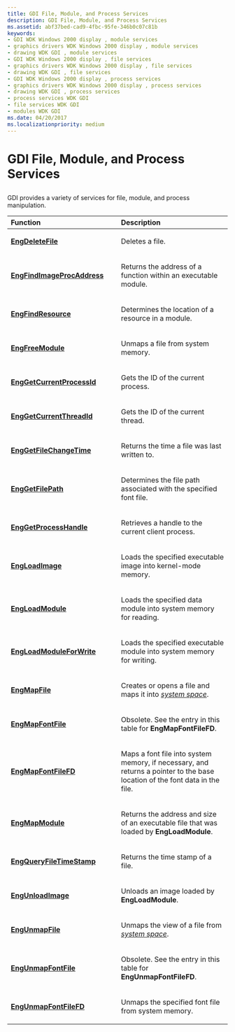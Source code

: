 ```yaml
---
title: GDI File, Module, and Process Services
description: GDI File, Module, and Process Services
ms.assetid: abf37bed-cad9-4fbc-95fe-346b0c07c81b
keywords:
- GDI WDK Windows 2000 display , module services
- graphics drivers WDK Windows 2000 display , module services
- drawing WDK GDI , module services
- GDI WDK Windows 2000 display , file services
- graphics drivers WDK Windows 2000 display , file services
- drawing WDK GDI , file services
- GDI WDK Windows 2000 display , process services
- graphics drivers WDK Windows 2000 display , process services
- drawing WDK GDI , process services
- process services WDK GDI
- file services WDK GDI
- modules WDK GDI
ms.date: 04/20/2017
ms.localizationpriority: medium
---
```


# GDI File, Module, and Process Services


## <span id="ddk_gdi_file_module_and_process_services_gg"></span><span id="DDK_GDI_FILE_MODULE_AND_PROCESS_SERVICES_GG"></span>


GDI provides a variety of services for file, module, and process manipulation.

<table>
<colgroup>
<col width="50%" />
<col width="50%" />
</colgroup>
<thead>
<tr class="header">
<th align="left">Function</th>
<th align="left">Description</th>
</tr>
</thead>
<tbody>
<tr class="odd">
<td align="left"><p><a href="https://msdn.microsoft.com/library/windows/hardware/ff564803" data-raw-source="[&lt;strong&gt;EngDeleteFile&lt;/strong&gt;](https://msdn.microsoft.com/library/windows/hardware/ff564803)"><strong>EngDeleteFile</strong></a></p></td>
<td align="left"><p>Deletes a file.</p></td>
</tr>
<tr class="even">
<td align="left"><p><a href="https://msdn.microsoft.com/library/windows/hardware/ff564865" data-raw-source="[&lt;strong&gt;EngFindImageProcAddress&lt;/strong&gt;](https://msdn.microsoft.com/library/windows/hardware/ff564865)"><strong>EngFindImageProcAddress</strong></a></p></td>
<td align="left"><p>Returns the address of a function within an executable module.</p></td>
</tr>
<tr class="odd">
<td align="left"><p><a href="https://msdn.microsoft.com/library/windows/hardware/ff564871" data-raw-source="[&lt;strong&gt;EngFindResource&lt;/strong&gt;](https://msdn.microsoft.com/library/windows/hardware/ff564871)"><strong>EngFindResource</strong></a></p></td>
<td align="left"><p>Determines the location of a resource in a module.</p></td>
</tr>
<tr class="even">
<td align="left"><p><a href="https://msdn.microsoft.com/library/windows/hardware/ff564902" data-raw-source="[&lt;strong&gt;EngFreeModule&lt;/strong&gt;](https://msdn.microsoft.com/library/windows/hardware/ff564902)"><strong>EngFreeModule</strong></a></p></td>
<td align="left"><p>Unmaps a file from system memory.</p></td>
</tr>
<tr class="odd">
<td align="left"><p><a href="https://msdn.microsoft.com/library/windows/hardware/ff564919" data-raw-source="[&lt;strong&gt;EngGetCurrentProcessId&lt;/strong&gt;](https://msdn.microsoft.com/library/windows/hardware/ff564919)"><strong>EngGetCurrentProcessId</strong></a></p></td>
<td align="left"><p>Gets the ID of the current process.</p></td>
</tr>
<tr class="even">
<td align="left"><p><a href="https://msdn.microsoft.com/library/windows/hardware/ff564922" data-raw-source="[&lt;strong&gt;EngGetCurrentThreadId&lt;/strong&gt;](https://msdn.microsoft.com/library/windows/hardware/ff564922)"><strong>EngGetCurrentThreadId</strong></a></p></td>
<td align="left"><p>Gets the ID of the current thread.</p></td>
</tr>
<tr class="odd">
<td align="left"><p><a href="https://msdn.microsoft.com/library/windows/hardware/ff564931" data-raw-source="[&lt;strong&gt;EngGetFileChangeTime&lt;/strong&gt;](https://msdn.microsoft.com/library/windows/hardware/ff564931)"><strong>EngGetFileChangeTime</strong></a></p></td>
<td align="left"><p>Returns the time a file was last written to.</p></td>
</tr>
<tr class="even">
<td align="left"><p><a href="https://msdn.microsoft.com/library/windows/hardware/ff564935" data-raw-source="[&lt;strong&gt;EngGetFilePath&lt;/strong&gt;](https://msdn.microsoft.com/library/windows/hardware/ff564935)"><strong>EngGetFilePath</strong></a></p></td>
<td align="left"><p>Determines the file path associated with the specified font file.</p></td>
</tr>
<tr class="odd">
<td align="left"><p><a href="https://msdn.microsoft.com/library/windows/hardware/ff564955" data-raw-source="[&lt;strong&gt;EngGetProcessHandle&lt;/strong&gt;](https://msdn.microsoft.com/library/windows/hardware/ff564955)"><strong>EngGetProcessHandle</strong></a></p></td>
<td align="left"><p>Retrieves a handle to the current client process.</p></td>
</tr>
<tr class="even">
<td align="left"><p><a href="https://msdn.microsoft.com/library/windows/hardware/ff564963" data-raw-source="[&lt;strong&gt;EngLoadImage&lt;/strong&gt;](https://msdn.microsoft.com/library/windows/hardware/ff564963)"><strong>EngLoadImage</strong></a></p></td>
<td align="left"><p>Loads the specified executable image into kernel-mode memory.</p></td>
</tr>
<tr class="odd">
<td align="left"><p><a href="https://msdn.microsoft.com/library/windows/hardware/ff564964" data-raw-source="[&lt;strong&gt;EngLoadModule&lt;/strong&gt;](https://msdn.microsoft.com/library/windows/hardware/ff564964)"><strong>EngLoadModule</strong></a></p></td>
<td align="left"><p>Loads the specified data module into system memory for reading.</p></td>
</tr>
<tr class="even">
<td align="left"><p><a href="https://msdn.microsoft.com/library/windows/hardware/ff564965" data-raw-source="[&lt;strong&gt;EngLoadModuleForWrite&lt;/strong&gt;](https://msdn.microsoft.com/library/windows/hardware/ff564965)"><strong>EngLoadModuleForWrite</strong></a></p></td>
<td align="left"><p>Loads the specified executable module into system memory for writing.</p></td>
</tr>
<tr class="odd">
<td align="left"><p><a href="https://msdn.microsoft.com/library/windows/hardware/ff564971" data-raw-source="[&lt;strong&gt;EngMapFile&lt;/strong&gt;](https://msdn.microsoft.com/library/windows/hardware/ff564971)"><strong>EngMapFile</strong></a></p></td>
<td align="left"><p>Creates or opens a file and maps it into <a href="https://msdn.microsoft.com/library/windows/hardware/ff556336#wdkgloss-system-space" data-raw-source="[&lt;em&gt;system space&lt;/em&gt;](https://msdn.microsoft.com/library/windows/hardware/ff556336#wdkgloss-system-space)"><em>system space</em></a>.</p></td>
</tr>
<tr class="even">
<td align="left"><p><a href="https://msdn.microsoft.com/library/windows/hardware/ff564972" data-raw-source="[&lt;strong&gt;EngMapFontFile&lt;/strong&gt;](https://msdn.microsoft.com/library/windows/hardware/ff564972)"><strong>EngMapFontFile</strong></a></p></td>
<td align="left"><p>Obsolete. See the entry in this table for <strong>EngMapFontFileFD</strong>.</p></td>
</tr>
<tr class="odd">
<td align="left"><p><a href="https://msdn.microsoft.com/library/windows/hardware/ff564973" data-raw-source="[&lt;strong&gt;EngMapFontFileFD&lt;/strong&gt;](https://msdn.microsoft.com/library/windows/hardware/ff564973)"><strong>EngMapFontFileFD</strong></a></p></td>
<td align="left"><p>Maps a font file into system memory, if necessary, and returns a pointer to the base location of the font data in the file.</p></td>
</tr>
<tr class="even">
<td align="left"><p><a href="https://msdn.microsoft.com/library/windows/hardware/ff564974" data-raw-source="[&lt;strong&gt;EngMapModule&lt;/strong&gt;](https://msdn.microsoft.com/library/windows/hardware/ff564974)"><strong>EngMapModule</strong></a></p></td>
<td align="left"><p>Returns the address and size of an executable file that was loaded by <strong>EngLoadModule</strong>.</p></td>
</tr>
<tr class="odd">
<td align="left"><p><a href="https://msdn.microsoft.com/library/windows/hardware/ff564988" data-raw-source="[&lt;strong&gt;EngQueryFileTimeStamp&lt;/strong&gt;](https://msdn.microsoft.com/library/windows/hardware/ff564988)"><strong>EngQueryFileTimeStamp</strong></a></p></td>
<td align="left"><p>Returns the time stamp of a file.</p></td>
</tr>
<tr class="even">
<td align="left"><p><a href="https://msdn.microsoft.com/library/windows/hardware/ff565041" data-raw-source="[&lt;strong&gt;EngUnloadImage&lt;/strong&gt;](https://msdn.microsoft.com/library/windows/hardware/ff565041)"><strong>EngUnloadImage</strong></a></p></td>
<td align="left"><p>Unloads an image loaded by <strong>EngLoadModule</strong>.</p></td>
</tr>
<tr class="odd">
<td align="left"><p><a href="https://msdn.microsoft.com/library/windows/hardware/ff565437" data-raw-source="[&lt;strong&gt;EngUnmapFile&lt;/strong&gt;](https://msdn.microsoft.com/library/windows/hardware/ff565437)"><strong>EngUnmapFile</strong></a></p></td>
<td align="left"><p>Unmaps the view of a file from <a href="https://msdn.microsoft.com/library/windows/hardware/ff556336#wdkgloss-system-space" data-raw-source="[&lt;em&gt;system space&lt;/em&gt;](https://msdn.microsoft.com/library/windows/hardware/ff556336#wdkgloss-system-space)"><em>system space</em></a>.</p></td>
</tr>
<tr class="even">
<td align="left"><p><a href="https://msdn.microsoft.com/library/windows/hardware/ff565441" data-raw-source="[&lt;strong&gt;EngUnmapFontFile&lt;/strong&gt;](https://msdn.microsoft.com/library/windows/hardware/ff565441)"><strong>EngUnmapFontFile</strong></a></p></td>
<td align="left"><p>Obsolete. See the entry in this table for <strong>EngUnmapFontFileFD</strong>.</p></td>
</tr>
<tr class="odd">
<td align="left"><p><a href="https://msdn.microsoft.com/library/windows/hardware/ff565445" data-raw-source="[&lt;strong&gt;EngUnmapFontFileFD&lt;/strong&gt;](https://msdn.microsoft.com/library/windows/hardware/ff565445)"><strong>EngUnmapFontFileFD</strong></a></p></td>
<td align="left"><p>Unmaps the specified font file from system memory.</p></td>
</tr>
</tbody>
</table>

 

 

 






